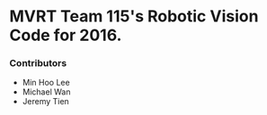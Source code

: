 # MVRT Team 115's Robotic Vision Code for 2016.

### Contributors
- Min Hoo Lee
- Michael Wan
- Jeremy Tien

